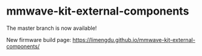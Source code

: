 # mmwave-kit-external-components

The master branch is now available!

New firmware build page:
https://limengdu.github.io/mmwave-kit-external-components/








